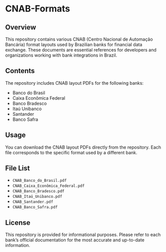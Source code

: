 # CNAB-Formats

## Overview

This repository contains various CNAB (Centro Nacional de Automação Bancária) format layouts used by Brazilian banks for financial data exchange. These documents are essential references for developers and organizations working with bank integrations in Brazil.

## Contents

The repository includes CNAB layout PDFs for the following banks:
- Banco do Brasil
- Caixa Econômica Federal
- Banco Bradesco
- Itaú Unibanco
- Santander
- Banco Safra

## Usage

You can download the CNAB layout PDFs directly from the repository. Each file corresponds to the specific format used by a different bank.

## File List

- `CNAB_Banco_do_Brasil.pdf`
- `CNAB_Caixa_Econômica_Federal.pdf`
- `CNAB_Banco_Bradesco.pdf`
- `CNAB_Itaú_Unibanco.pdf`
- `CNAB_Santander.pdf`
- `CNAB_Banco_Safra.pdf`

## License

This repository is provided for informational purposes. Please refer to each bank’s official documentation for the most accurate and up-to-date information.
